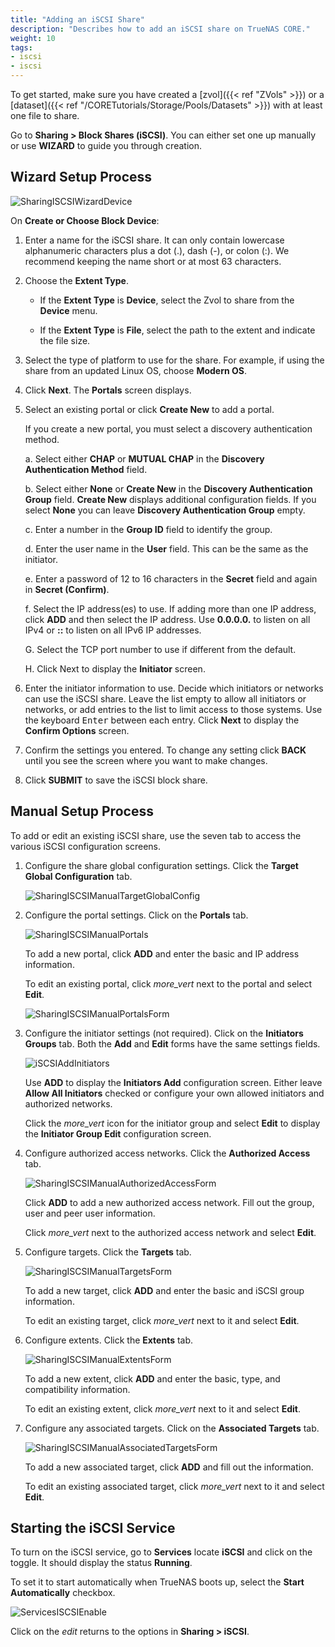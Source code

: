 ```yaml
---
title: "Adding an iSCSI Share"
description: "Describes how to add an iSCSI share on TrueNAS CORE."
weight: 10
tags:
- iscsi
- iscsi
---
```


To get started, make sure you have created a [zvol]({{< ref "ZVols" >}}) or a [dataset]({{< ref "/CORETutorials/Storage/Pools/Datasets" >}}) with at least one file to share.

Go to **Sharing > Block Shares (iSCSI)**. You can either set one up manually or use **WIZARD** to guide you through creation.

## Wizard Setup Process

![SharingISCSIWizardDevice](/images/CORE/Sharing/SharingISCSIWizardDevice.png "iSCSI Wizard: Block Device")

On **Create or Choose Block Device**:

1. Enter a name for the iSCSI share. It can only contain lowercase alphanumeric characters plus a dot (.), dash (-), or colon (:). We recommend keeping the name short or at most 63 characters.

2. Choose the **Extent Type**.

   * If the **Extent Type** is **Device**, select the Zvol to share from the **Device** menu.

   * If the **Extent Type** is **File**, select the path to the extent and indicate the file size.

3. Select the type of platform to use for the share. For example, if using the share from an updated Linux OS, choose **Modern OS**.

4. Click **Next**. The **Portals** screen displays.

5. Select an existing portal or click **Create New** to add a portal.

   If you create a new portal, you must select a discovery authentication method.

   a. Select either **CHAP** or **MUTUAL CHAP** in the **Discovery Authentication Method** field.

   b. Select either **None** or **Create New** in the **Discovery Authentication Group** field. **Create New** displays additional configuration fields.
      If you select **None** you can leave **Discovery Authentication Group** empty.

   c. Enter a number in the **Group ID** field to identify the group.

   d. Enter the user name in the **User** field. This can be the same as the initiator.

   e. Enter a password of 12 to 16 characters in the **Secret** field and again in **Secret (Confirm)**.

   f. Select the IP address(es) to use. If adding more than one IP address, click **ADD** and then select the IP address.
      Use **0.0.0.0.** to listen on all IPv4 or **::** to listen on all IPv6 IP addresses.

   G. Select the TCP port number to use if different from the default.

   H. Click Next to display the **Initiator** screen.

6. Enter the initiator information to use. Decide which initiators or networks can use the iSCSI share. Leave the list empty to allow all initiators or networks, or add entries to the list to limit access to those systems. Use the keyboard <kbd>Enter</kbd> between each entry. Click **Next** to display the **Confirm Options** screen.

7. Confirm the settings you entered. To change any setting click **BACK** until you see the screen where you want to make changes.

8. Click **SUBMIT** to save the iSCSI block share.

## Manual Setup Process

To add or edit an existing iSCSI share, use the seven tab to access the various iSCSI configuration screens.

1. Configure the share global configuration settings. Click the **Target Global Configuration** tab.

   ![SharingISCSIManualTargetGlobalConfig](/images/CORE/Sharing/SharingISCSIManualTargetGlobalConfig.png "iSCSI Target Global Configuration")

2. Configure the portal settings. Click on the **Portals** tab.

   ![SharingISCSIManualPortals](/images/CORE/Sharing/SharingISCSIManualPortals.png "iSCSI Portal")

   To add a new portal, click **ADD** and enter the basic and IP address information.

   To edit an existing portal, click <i class="material-icons" aria-hidden="true" title="Options">more_vert</i> next to the portal and select **Edit**.

   ![SharingISCSIManualPortalsForm](/images/CORE/Sharing/SharingISCSIManualPortalsForm.png "iSCSI Portals Form")

3. Configure the initiator settings (not required). Click on the **Initiators Groups** tab. Both the **Add** and **Edit** forms have the same settings fields.

   ![iSCSIAddInitiators](/images/CORE/Sharing/iSCSIAddInitiators.png "iSCSI Add Initiators")

   Use **ADD** to display the **Initiators Add** configuration screen.
   Either leave **Allow All Initiators** checked or configure your own allowed initiators and authorized networks.

   Click the <i class="material-icons" aria-hidden="true" title="Options">more_vert</i> icon for the initiator group and select **Edit** to display the **Initiator Group Edit** configuration screen.

4. Configure authorized access networks. Click the **Authorized Access** tab.

   ![SharingISCSIManualAuthorizedAccessForm](/images/CORE/Sharing/SharingISCSIManualAuthorizedAccessForm.png "iSCSI Authorized Access Form")

   Click **ADD** to add a new authorized access network. Fill out the group, user and peer user information.

   Click <i class="material-icons" aria-hidden="true" title="Options">more_vert</i> next to the authorized access network and select **Edit**.

5. Configure targets. Click the **Targets** tab.

   ![SharingISCSIManualTargetsForm](/images/CORE/Sharing/SharingISCSIManualTargetsForm.png "iSCSI Targets Form")

   To add a new target, click **ADD** and enter the basic and iSCSI group information.

   To edit an existing target, click <i class="material-icons" aria-hidden="true" title="Options">more_vert</i> next to it and select **Edit**.

6. Configure extents. Click the **Extents** tab.

   ![SharingISCSIManualExtentsForm](/images/CORE/Sharing/SharingISCSIManualExtentsForm.png "iSCSI Extents Form")

   To add a new extent, click **ADD** and enter the basic, type, and compatibility information.

   To edit an existing extent, click <i class="material-icons" aria-hidden="true" title="Options">more_vert</i> next to it and select **Edit**.

7. Configure any associated targets. Click on the **Associated Targets** tab.

   ![SharingISCSIManualAssociatedTargetsForm](/images/CORE/Sharing/SharingISCSIManualAssociatedTargetsForm.png "iSCSI Associated Targets Form")

   To add a new associated target, click **ADD** and fill out the information.

   To edit an existing associated target, click <i class="material-icons" aria-hidden="true" title="Options">more_vert</i> next to it and select **Edit**.

## Starting the iSCSI Service

To turn on the iSCSI service, go to **Services** locate **iSCSI** and click on the toggle. It should display the status **Running**.

To set it to start automatically when TrueNAS boots up, select the **Start Automatically** checkbox.

![ServicesISCSIEnable](/images/CORE/Services/ServicesISCSIEnable.png "Starting the iSCSI Service")

Click on the <i class="material-icons" aria-hidden="true" title="Configure">edit</i> returns to the options in **Sharing > iSCSI**.
